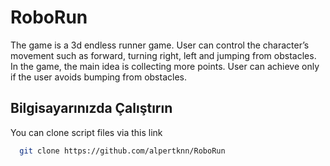 # RoboRun

The game is a 3d endless runner game. User can control the character’s movement such as 
forward, turning right, left and jumping from obstacles. In the game, the main idea is 
collecting more points. User can achieve only if the user avoids bumping from obstacles. 


## Bilgisayarınızda Çalıştırın

You can clone script files via this link

```bash
  git clone https://github.com/alpertknn/RoboRun
```


  
